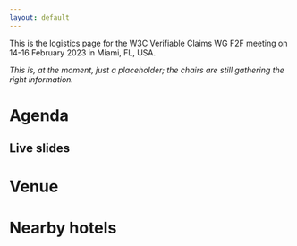 ```yaml
---
layout: default
---
```


This is the logistics page for the W3C Verifiable Claims WG F2F meeting on 14-16 February 2023 in Miami, FL, USA.

_This is, at the moment, just a placeholder; the chairs are still gathering the right information._


# Agenda

## Live slides

# Venue

# Nearby hotels

